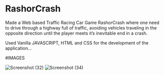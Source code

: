 # RashorCrash
Made a Web based Traffic Racing Car Game RashorCrash where one need to drive through a highway full of traffic,
avoiding vehicles traveling in the opposite direction until the player meets it’s inevitable end in a crash.

Used Vanilla JAVASCRIPT, HTML and CSS for the development of the application...

#IMAGES

![Screenshot (32)](https://user-images.githubusercontent.com/91247608/202730455-d6b8b252-f65f-4339-9d66-0b946ca28b1c.png)
![Screenshot (34)](https://user-images.githubusercontent.com/91247608/202730528-4fecd372-2a2f-465c-ac31-d4705bd0247a.png)


